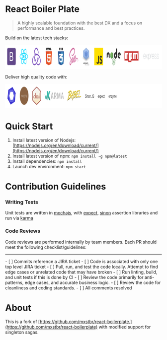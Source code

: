 # React Boiler Plate  

> A highly scalable foundation with the best DX and a focus on performance and best practices.  

Build on the latest tech stacks:  

<img src="app/assets/images/logos/stacks.png" alt="Tech Stacks" width="100%" height="78" />  

Deliver high quality code with:  

<img src="app/assets/images/logos/tests.png" alt="Test Frameworks" width="100%" height="78" />  

# Quick Start

1. Install latest version of Nodejs: [https://nodejs.org/en/download/current/](https://nodejs.org/en/download/current/)
2. Install latest version of npm: ```npm install -g npm@latest```
3. Install dependencies: ```npm install```
4. Launch dev environment: ```npm start```  


# Contribution Guidelines
### Writing Tests
Unit tests are written in [mochajs](https://mochajs.org/), with [expect](https://github.com/mjackson/expect), [sinon](http://sinonjs.org/) assertion libraries and run via [karma](https://karma-runner.github.io/1.0/index.html)

### Code Reviews
Code reviews are performed internally by team members. Each PR should meet the following checklist/guidelines:  
<hr />
- [ ] Commits reference a JIRA ticket  
- [ ] Code is associated with only one top level JIRA ticket  
- [ ] Pull, run, and test the code locally. Attempt to find edge cases or unrelated code that may have broken  
- [ ] Run linting, build, and unit tests if this is done by CI  
- [ ] Review the code primarily for anti-patterns, edge cases, and accurate business logic.  
- [ ] Review the code for cleanliness and coding standards.  
- [ ] All comments resolved  


# About

This is a fork of [https://github.com/mxstbr/react-boilerplate.](https://github.com/mxstbr/react-boilerplate) with modified support for singleton sagas.